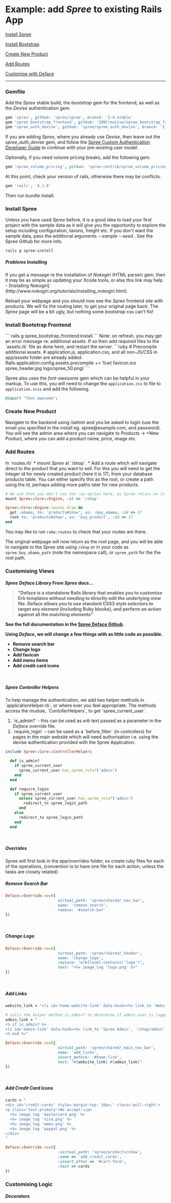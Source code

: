 # Example: add <i>Spree</i> to existing Rails App

[Install Spree](#install-spree)

[Install Bootstrap](#install-bootstrap-frontend)

[Create New Product](#create-new-product)

[Add Routes](#add-routes)

[Customise with Deface](#customise-with-deface)

----
<h3>Gemfile</h3> 

Add the <i>Spree</i> stable build, the <i>bootstrap</i> gem for the frontend, as well as the <i>Devise</i> authentication gem.

```ruby
gem 'spree', github: 'spree/spree', branch: '2-4-stable'
gem 'spree_bootstrap_frontend', github: '200Creative/spree_bootstrap_frontend'
gem 'spree_auth_devise', github: 'spree/spree_auth_devise', branch: '2-4-stable'
```
If you are adding <i>Spree</i>, where you already use <i>Devise</i>, then leave out the <i>spree_auth_devise</i> gem, and follow the [Spree Custom Authentication Developer Guide](https://guides.spreecommerce.com/developer/authentication.html) to continue with your pre-existing user model. 

Optionally, if you need volume pricing breaks, add the following gem.
```ruby
gem 'spree_volume_pricing', github: 'spree-contrib/spree_volume_pricing'
```
At this point, check your version of rails, otherwise there may be conflicts.

```ruby
gem 'rails', '4.1.8'
```
Then run bundle install.

<h3>Install Spree</h3>

Unless you have used <i>Spree</i> before, it is a good idea to load your first project with the sample data as it will give you the opportunity to explore the setup including configuration, taxons, freight etc. If you don't want the sample data,  pass the additional arguments  <i> --sample --seed </i>.  See the Spree Github for more info.

```
rails g spree:install
```
<h5>Problems Installing</h5>
If you get a message re the installation of <i>Nokogiri</i> (HTML parser) gem, then it may be as simple as updating your Xcode tools, or else this link may help - [Installing Nokogiri](http://www.nokogiri.org/tutorials/installing_nokogiri.html).

Reload your webpage and you should now see the <i>Spree</i> frontend site with products. We will fix the routing later, to get your original page back. The <i>Spree</i> page will be a bit ugly, but nothing some <i>bootstrap</i> css can't fix!

<h3>Install Bootstrap Frontend</h3>
```
rails g spree_bootstrap_frontend:install
```
Note: on refresh, you may get an error message re: additional assets. If so then add required files to the `assets.rb` file as done here, and restart the server.
```ruby
# Precompile additional assets.
# application.js, application.css, and all non-JS/CSS in app/assets folder are already added.
Rails.application.config.assets.precompile += %w( favicon.ico spree_header.jpg logo/spree_50.png)
```

Spree also uses the <i>font-awesome</i> gem which can be helpful in your markup. To use this, you will need to change the `application.css` to file to `application.scss` and add the following. 
```ruby
@import "font-awesome";
```
<h3>Create New Product</h3>
Navigate to the backend using <i>/admin</i> and you be asked to login (use the email you specified in the install eg. spree@example.com, and password).  You will see the admin area where you can navigate to Products -> +New Product, where you can add a product name, price, image etc.

<h3>Add Routes</h3>
In `routes.rb`
* mount <i>Spree</i> at `/shop`.
* Add a route which will navigate direct to the product that you want to sell. For this you will need to get the integer id for newly created product (here it is 17), from your database products table.  You can either specify this as the root, or create a path using the id, perhaps adding more paths later for new products.

```ruby
# We ask that you don't use the :as option here, as Spree relies on it being the default of "spree"
mount Spree::Core::Engine, :at => '/shop'

Spree::Core::Engine.routes.draw do
  get :obama, to: 'products#show', as: :buy_obama, :id => 17
  root to: 'products#show', as: 'buy_product', :id => 17
end
```
You may like to run `rake:routes` to check that your routes are there.

The original webpage will now return as the root page, and you will be able to navigate to the <i>Spree</i> site using  `/shop` or in your code as `spree.buy_obama_path` (note the namespace call), or `spree_path` for the the root path.

<h3>Customising Views</h3>
<h4><i>Spree Deface Library</i>
From <i>Spree</i> docs...
<blockquote>"Deface is a standalone Rails library that enables you to customize Erb templates without needing to directly edit the underlying view file. Deface allows you to use standard CSS3 style selectors to target any element (including Ruby blocks), and perform an action against all the matching elements"</blockquote>

See the full documentation in the [Spree Deface Github](https://github.com/spree/deface#implementation).

Using <i>Deface</i>, we will change a few things with as little code as possible.
<ul>
<li>Remove search bar</li>
<li>Change logo</li>
<li>Add favicon</li>
<li>Add menu items</li>
<li>Add credit card icons</li>
</ul>

<br>
<h5>Spree Controller Helpers</h5>
To help manage the authentication, we add two helper methods in `applicationHelper.rb`, or where ever you feel appropriate. The methods access the module, `ContollerHelpers`, to get `spree_current_user`.

<ol>
<li>`is_admin?` - this can be used as <i>erb</i> text passed as a parameter in the <i>Deface override</i> file.</li> <li>`require_login` - can be used as a `before_filter` (in controllers) for pages in the main website which will need authorisation i.e. using the devise authentication provided with the Spree Application.</li>
</ol>


```ruby
include Spree::Core::ControllerHelpers

  def is_admin?
    if spree_current_user
      spree_current_user.has_spree_role?('admin')
    end
  end

  def require_login
    if spree_current_user
      unless spree_current_user.has_spree_role?('admin')
        redirect_to spree_login_path
      end
    else
      redirect_to spree_login_path
    end
  end
```
<br>
<h5>Overrides</h5>
Spree will first look in the <i>app/overrides</i> folder, so create ruby files for each of the operations, (convention is to have one file for each action, unless the tasks are closely related)

<br>
<h5>Remove Search Bar</h5>

```ruby
Deface::Override.new({
                       virtual_path: 'spree/shared/_nav_bar',
                       name: 'remove_search',
                       remove: '#search-bar'
})
```
<br>
<h5>Change Logo</h5>

```ruby
Deface::Override.new({
                       virtual_path: 'spree/shared/_header',
                       name: 'change_logo',
                       replace: "erb[loud]:contains('logo')",
                       text: "<%= image_tag 'logo.png' %>"
})
```
<br>
<h5>Add Links</h5>

```ruby
website_link = "<li id='home-website-link' data-hook><%= link_to 'Website', '/' %></li>"

# calls the helper method is_admin? to determine if admin user is logged in
admin_link = "
<% if is_admin? %>
<li id='admin-link' data-hook><%= link_to 'Spree Admin', '/shop/admin' %></li>
<% end %>"

Deface::Override.new({
                       virtual_path: 'spree/shared/_main_nav_bar',
                       name: 'add_links',
                       insert_before: '#home-link',
                       text: "#{website_link} #{admin_link}"
})
```
<br>
<h5>Add Credit Card Icons</h5>

```ruby
cards = "
<div id='credit-cards' style='margin-top: 10px;' class='pull-right'>
<p class='text-primary'>We accept:</p>
  <%= image_tag 'mastercard.png' %>
  <%= image_tag 'visa.png' %>
  <%= image_tag 'amex.png' %>
  <%= image_tag 'paypal.png' %>
</div>
"

Deface::Override.new({
                       :virtual_path: 'spree/products/show',
                       :name => 'add_credit_cards',
                       :insert_after => '#cart-form',
                       :text => cards
})
```

<h3>Customising Logic</h3>
<h5>Decorators</h5>

